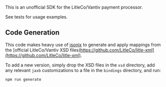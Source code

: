 This is an unofficial SDK for the LitleCo/Vantiv payment processor.

See tests for usage examples.

Code Generation
---------------

This code makes heavy use of [jsonix](https://github.com/highsource/jsonix) to generate and apply mappings from the [official LitleCo/Vantiv XSD files(https://github.com/LitleCo/litle-xml](https://github.com/LitleCo/litle-xml).

To add a new version, simply drop the XSD files in the `xsd` directory, add any relevant `jaxb` customizations to a file in the `bindings` directory, and run:

```bash
npm run generate
```